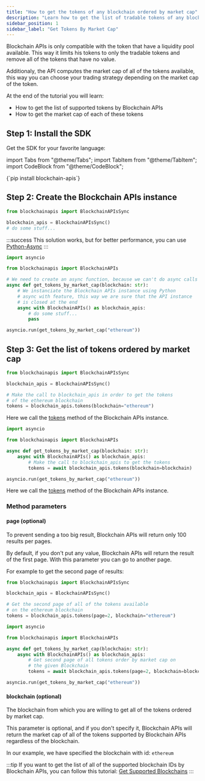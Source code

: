 ```yaml
---
title: "How to get the tokens of any blockchain ordered by market cap"
description: "Learn how to get the list of tradable tokens of any blockchain ordered by Market cap."
sidebar_position: 1
sidebar_label: "Get Tokens By Market Cap"
---
```


Blockchain APIs is only compatible with the token that have a liquidity pool available. This way it limits his tokens to only the tradable tokens and remove all of the tokens that have no value.

Additionaly, the API computes the market cap of all of the tokens available, this way you can choose your trading strategy depending on the market cap of the token.

At the end of the tutorial you will learn:
- How to get the list of supported tokens by Blockchain APIs
- How to get the market cap of each of these tokens

## Step 1: Install the SDK

Get the SDK for your favorite language:

import Tabs from "@theme/Tabs";
import TabItem from "@theme/TabItem";
import CodeBlock from "@theme/CodeBlock";

<Tabs groupId="programming-language" queryString>
    <TabItem value="python" label="Python" default>
        <CodeBlock language="shell">
            {`pip install blockchain-apis`}
        </CodeBlock>
    </TabItem>
</Tabs>

## Step 2: Create the Blockchain APIs instance

<Tabs groupId="programming-language" queryString>
<TabItem value="python" label="Python">

```py showLineNumbers
from blockchainapis import BlockchainAPIsSync

blockchain_apis = BlockchainAPIsSync()
# do some stuff...
```
:::success
This solution works, but for better performance, you can use [Python-Async](?programming-language=async-python#step-2-create-the-instance)
:::

</TabItem>
<TabItem value="async-python" label="Python-Async">

```py showLineNumbers
import asyncio

from blockchainapis import BlockchainAPIs

# We need to create an async function, because we can't do async calls in main Python thread.
async def get_tokens_by_market_cap(blockchain: str):
    # We instanciate the Blockchain APIs instance using Python
    # async with feature, this way we are sure that the API instance
    # is closed at the end
    async with BlockchainAPIs() as blockchain_apis:
        # do some stuff...
        pass

asyncio.run(get_tokens_by_market_cap("ethereum"))
```

</TabItem>
</Tabs>

## Step 3: Get the list of tokens ordered by market cap

<Tabs groupId="programming-language" queryString>
<TabItem value="python" label="Python">

```py showLineNumbers
from blockchainapis import BlockchainAPIsSync

blockchain_apis = BlockchainAPIsSync()

# Make the call to blockchain_apis in order to get the tokens
# of the ethereum blockchain
tokens = blockchain_apis.tokens(blockchain="ethereum")
```

Here we call the <a href="/docs/python-sdk/blockchain-apis-sync/tokens" target="_blank">tokens</a> method of the Blockchain APIs instance.

</TabItem>
<TabItem value="async-python" label="Python-Async">

```py showLineNumbers
import asyncio

from blockchainapis import BlockchainAPIs

async def get_tokens_by_market_cap(blockchain: str):
    async with BlockchainAPIs() as blockchain_apis:
        # Make the call to blockchain_apis to get the tokens
        tokens = await blockchain_apis.tokens(blockchain=blockchain)

asyncio.run(get_tokens_by_market_cap("ethereum"))
```

Here we call the <a href="/docs/python-sdk/blockchain-apis/tokens" target="_blank">tokens</a> method of the Blockchain APIs instance.

</TabItem>
</Tabs>

### Method parameters

#### page (optional)

To prevent sending a too big result, Blockchain APIs will return only 100 results per pages.

By default, if you don't put any value, Blockchain APIs will return the result of the first page.
With this parameter you can go to another page.

For example to get the second page of results:

<Tabs groupId="programming-language" queryString>
<TabItem value="python" label="Python">

```py showLineNumbers
from blockchainapis import BlockchainAPIsSync

blockchain_apis = BlockchainAPIsSync()

# Get the second page of all of the tokens available
# on the ethereum blockchain
tokens = blockchain_apis.tokens(page=2, blockchain="ethereum")
```

</TabItem>
<TabItem value="async-python" label="Python-Async">

```py showLineNumbers
import asyncio

from blockchainapis import BlockchainAPIs

async def get_tokens_by_market_cap(blockchain: str):
    async with BlockchainAPIs() as blockchain_apis:
        # Get second page of all tokens order by market cap on
        # the given Blockchain
        tokens = await blockchain_apis.tokens(page=2, blockchain=blockchain)

asyncio.run(get_tokens_by_market_cap("ethereum"))
```

</TabItem>
</Tabs>

#### blockchain (optional)

The blockchain from which you are willing to get all of the tokens ordered by
market cap.

This parameter is optional, and if you don't specify it, Blockchain APIs will
return the market cap of all of the tokens supported by Blockchain APIs regardless
of the blockchain.

In our example, we have specified the blockchain with id: `ethereum`

:::tip
If you want to get the list of all of the supported blockchain IDs by Blockchain APIs, you can follow
this tutorial: [Get Supported Blockchains](/docs/tutorial/blockchains/get-supported-blockchains)
:::


